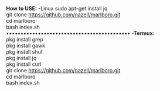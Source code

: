 <b>How to USE:</b>
-Linux
sudo apt-get install jq<br>
git clone https://github.com/nazell/marlboro.git<br>
cd marlboro<br>
bash index.sh<br>
•••••••••••••••••••••••••••••••••••••••••••
<b>-Termux:</b><br>
pkg install grep<br>
pkg install gawk<br>
pkg install shuf<br>
pkg install jq<br>
pkg install curl<br>
git clone https://github.com/nazell/marlboro.git<br>
cd marlboro<br>
bash index.sh<br>
